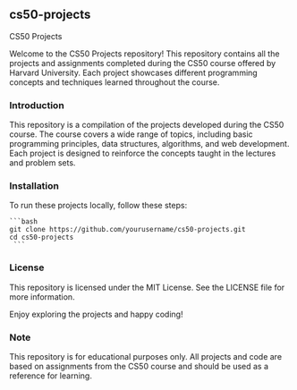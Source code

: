 ## cs50-projects
 CS50 Projects

Welcome to the CS50 Projects repository! This repository contains all the projects and assignments completed during the CS50 course offered by Harvard University. Each project showcases different programming concepts and techniques learned throughout the course.

### Introduction

This repository is a compilation of the projects developed during the CS50 course. The course covers a wide range of topics, including basic programming principles, data structures, algorithms, and web development. Each project is designed to reinforce the concepts taught in the lectures and problem sets.

### Installation

To run these projects locally, follow these steps:

    ```bash
    git clone https://github.com/yourusername/cs50-projects.git
    cd cs50-projects  
     ```
     
### License

This repository is licensed under the MIT License. See the LICENSE file for more information.

Enjoy exploring the projects and happy coding!

### Note
This repository is for educational purposes only. All projects and code are based on assignments from the CS50 course and should be used as a reference for learning.